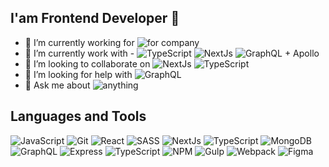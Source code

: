 ## I'am Frontend Developer 👋

- 🔭 I’m currently working for ![for company](https://img.shields.io/badge/-For_Myself-blue)
- 🌱 I’m currently work with - ![TypeScript](https://img.shields.io/badge/-TypeScript-important) ![NextJs](https://img.shields.io/badge/-NextJs-important) ![GraphQL + Apollo](https://img.shields.io/badge/-React-blue)
- 👯 I’m looking to collaborate on ![NextJs](https://img.shields.io/badge/-React-blue) ![TypeScript](https://img.shields.io/badge/-NextJs-important)
- 🤔 I’m looking for help with ![GraphQL](https://img.shields.io/badge/-TypeScript-important)
- 💬 Ask me about ![anything](https://img.shields.io/badge/-anything-blue)

## Languages and Tools

![JavaScript](https://img.shields.io/badge/-JavaScript-important?style=for-the-badge&logo=JavaScript)
![Git](https://img.shields.io/badge/-Git-blue?style=for-the-badge&logo=Git)
![React](https://img.shields.io/badge/-React-important?style=for-the-badge&logo=React)
![SASS](https://img.shields.io/badge/-SASS-blue?style=for-the-badge&logo=SASS)
![NextJs](https://img.shields.io/badge/-NextJs-important?style=for-the-badge&logo=NextJs)
![TypeScript](https://img.shields.io/badge/-Angular-lightgrey?style=for-the-badge&logo=TypeScript)
![MongoDB](https://img.shields.io/badge/-MongoDB-important?style=for-the-badge&logo=MongoDB)
![GraphQL](https://img.shields.io/badge/-GraphQL-important?style=for-the-badge&logo=GraphQL)
![Express](https://img.shields.io/badge/-Express-lightgrey?style=for-the-badge&logo=Express)
![TypeScript](https://img.shields.io/badge/-TypeScript-important?style=for-the-badge&logo=TypeScript)
![NPM](https://img.shields.io/badge/-NPM-important?style=for-the-badge&logo=NPM)
![Gulp](https://img.shields.io/badge/-Gulp-blue?style=for-the-badge&logo=Gulp)
![Webpack](https://img.shields.io/badge/-Webpack-important?style=for-the-badge&logo=Webpack)
![Figma](https://img.shields.io/badge/-Figma-9cf?style=for-the-badge&logo=Figma)
